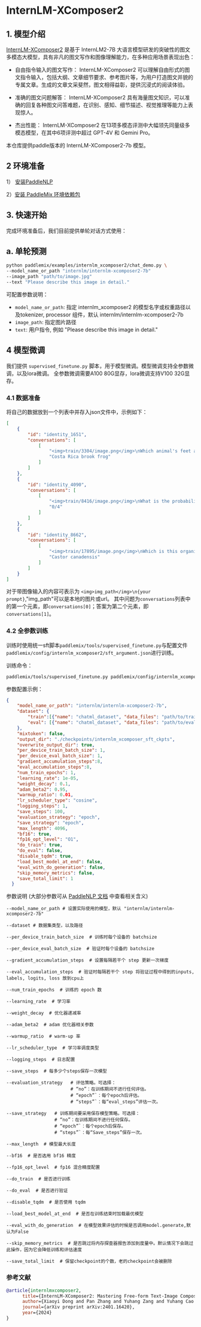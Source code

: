 # InternLM-XComposer2

## 1. 模型介绍

[InternLM-XComposer2](https://arxiv.org/abs/2401.16420) 是基于 InternLM2-7B 大语言模型研发的突破性的图文多模态大模型，具有非凡的图文写作和图像理解能力，在多种应用场景表现出色：

+ 自由指令输入的图文写作： InternLM-XComposer2 可以理解自由形式的图文指令输入，包括大纲、文章细节要求、参考图片等，为用户打造图文并貌的专属文章。生成的文章文采斐然，图文相得益彰，提供沉浸式的阅读体验。

+ 准确的图文问题解答： InternLM-XComposer2 具有海量图文知识，可以准确的回复各种图文问答难题，在识别、感知、细节描述、视觉推理等能力上表现惊人。

+ 杰出性能： InternLM-XComposer2 在13项多模态评测中大幅领先同量级多模态模型，在其中6项评测中超过 GPT-4V 和 Gemini Pro。

本仓库提供paddle版本的 InternLM-XComposer2-7b 模型。


## 2 环境准备

1） [安装PaddleNLP](https://github.com/PaddlePaddle/PaddleNLP?tab=readme-ov-file#%E5%AE%89%E8%A3%85)

2）[安装 PaddleMix 环境依赖包](https://github.com/PaddlePaddle/PaddleMIX/tree/b4f97ff859e1964c839fc5fab94f7ba63b1e5959?tab=readme-ov-file#%E5%AE%89%E8%A3%85)

## 3. 快速开始
完成环境准备后，我们目前提供单轮对话方式使用：


## a. 单轮预测
```bash
python paddlemix/examples/internlm_xcomposer2/chat_demo.py \
--model_name_or_path "internlm/internlm-xcomposer2-7b"
--image_path "path/to/image.jpg"
--text "Please describe this image in detail."
```
可配置参数说明：
  * `model_name_or_path`: 指定 internlm_xcomposer2 的模型名字或权重路径以及tokenizer, processor 组件，默认 internlm/internlm-xcomposer2-7b
  * `image_path`: 指定图片路径
  * `text`: 用户指令, 例如 "Please describe this image in detail."

## 4 模型微调
我们提供 `supervised_finetune.py` 脚本，用于模型微调。模型微调支持全参数微调，以及lora微调。
全参数微调需要A100 80G显存，lora微调支持V100 32G显存。

### 4.1 数据准备
将自己的数据放到一个列表中并存入json文件中，示例如下：
```json
[
    {
        "id": "identity_1651",
        "conversations": [
            [
                "<img>train/3304/image.png</img>\nWhich animal's feet are also adapted for sticking to smooth surfaces?\nmonitor lizard\nCosta Rica brook frog\n",
                "Costa Rica brook frog"
            ]
        ]
    },
    {
        "id": "identity_4090",
        "conversations": [
            [
                "<img>train/8416/image.png</img>\nWhat is the probability that a Labrador retriever produced by this cross will be homozygous dominant for the fur color gene?\n1/4\n0/4\n4/4\n2/4\n3/4\n",
                "0/4"
            ]
        ]
    },
    {
        "id": "identity_8662",
        "conversations": [
            [
                "<img>train/17895/image.png</img>\nWhich is this organism's scientific name?\nCastor canadensis\nNorth American beaver\n",
                "Castor canadensis"
            ]
        ]
    }
]
```

对于带图像输入的内容可表示为 `<img>img_path</img>\n{your prompt}`,"img_path"可以是本地的图片或url。
其中问题为`conversations`列表中的第一个元素，即`conversations[0]`；答案为第二个元素，即`conversations[1]`。

### 4.2 全参数训练

训练时使用统一sft脚本`paddlemix/tools/supervised_finetune.py`与配置文件`paddlemix/config/internlm_xcomposer2/sft_argument.json`进行训练。

训练命令：
```bash
paddlemix/tools/supervised_finetune.py paddlemix/config/internlm_xcomposer2/sft_argument.json
```

参数配置示例：
```json
{
    "model_name_or_path": "internlm/internlm-xcomposer2-7b",
    "dataset": {
        "train":[{"name": "chatml_dataset", "data_files": "path/to/train.json"}],
        "eval": [{"name": "chatml_dataset", "data_files": "path/to/eval.json"}]
    },
    "mixtoken": false,
    "output_dir": "./checkpoints/internlm_xcomposer_sft_ckpts",
    "overwrite_output_dir": true,
    "per_device_train_batch_size": 1,
    "per_device_eval_batch_size": 1,
    "gradient_accumulation_steps":8,
    "eval_accumulation_steps":8,
    "num_train_epochs": 1,
    "learning_rate": 1e-05,
    "weight_decay": 0.1,
    "adam_beta2": 0.95,
    "warmup_ratio": 0.01,
    "lr_scheduler_type": "cosine",
    "logging_steps": 1,
    "save_steps": 100,
    "evaluation_strategy": "epoch",
    "save_strategy": "epoch",
    "max_length": 4096,
    "bf16": true,
    "fp16_opt_level": "O1",
    "do_train": true,
    "do_eval": false,
    "disable_tqdm": true,
    "load_best_model_at_end": false,
    "eval_with_do_generation": false,
    "skip_memory_metrics": false,
    "save_total_limit": 1
  }
```

参数说明 (大部分参数可从 [PaddleNLP 文档](https://paddlenlp.readthedocs.io/zh/latest/llm/finetune.html) 中查看相关含义)

```
--model_name_or_path # 设置实际使用的模型，默认 "internlm/internlm-xcomposer2-7b"

--dataset # 数据集类型，以及路径

--per_device_train_batch_size  # 训练时每个设备的 batchsize

--per_device_eval_batch_size  # 验证时每个设备的 batchsize

--gradient_accumulation_steps  # 设置每隔若干个 step 更新一次梯度

--eval_accumulation_steps  # 验证时每隔若干个 step 将验证过程中得到的inputs, labels, logits, loss 放到cpu上

--num_train_epochs  # 训练的 epoch 数

--learning_rate  # 学习率

--weight_decay  # 优化器递减率

--adam_beta2  # adam 优化器相关参数

--warmup_ratio  # warm-up 率

--lr_scheduler_type  # 学习率调度类型

--logging_steps  # 日志配置

--save_steps  # 每多少个steps保存一次模型

--evaluation_strategy   # 评估策略。可选择：
                        # “no”：在训练期间不进行任何评估。
                        # “epoch”`：每个epoch后评估。
                        # “steps”`：每“eval_steps”评估一次。

--save_strategy   # 训练期间要采用保存模型策略。可选择：
                  # “no”：在训练期间不进行任何保存。
                  # “epoch”`：每个epoch后保存。
                  # “steps”`：每“Save_steps”保存一次。

--max_length  # 模型最大长度

--bf16  # 是否选用 bf16 精度

--fp16_opt_level  # fp16 混合精度配置

--do_train  # 是否进行训练

--do_eval  # 是否进行验证

--disable_tqdm  # 是否使用 tqdm

--load_best_model_at_end  # 是否在训练结束时加载最优模型

--eval_with_do_generation  # 在模型效果评估的时候是否调用model.generate,默认为False

--skip_memory_metrics  # 是否跳过将内存探查器报告添加到度量中。默认情况下会跳过此操作，因为它会降低训练和评估速度

--save_total_limit  # 保留checkpoint的个数，老的checkpoint会被删除
```





### 参考文献
```BibTeX
@article{internlmxcomposer2,
      title={InternLM-XComposer2: Mastering Free-form Text-Image Composition and Comprehension in Vision-Language Large Model},
      author={Xiaoyi Dong and Pan Zhang and Yuhang Zang and Yuhang Cao and Bin Wang and Linke Ouyang and Xilin Wei and Songyang Zhang and Haodong Duan and Maosong Cao and Wenwei Zhang and Yining Li and Hang Yan and Yang Gao and Xinyue Zhang and Wei Li and Jingwen Li and Kai Chen and Conghui He and Xingcheng Zhang and Yu Qiao and Dahua Lin and Jiaqi Wang},
      journal={arXiv preprint arXiv:2401.16420},
      year={2024}
}
```
